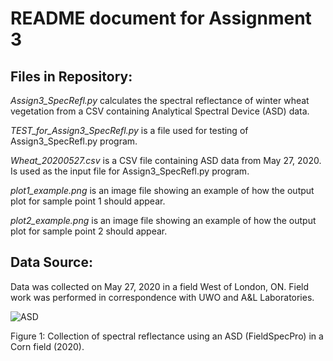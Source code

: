# README document for Assignment 3 

## Files in Repository:
*Assign3_SpecRefl.py* calculates the spectral reflectance of winter wheat vegetation from a CSV containing Analytical Spectral Device (ASD) data.

*TEST_for_Assign3_SpecRefl.py* is a file used for testing of Assign3_SpecRefl.py program.

*Wheat_20200527.csv* is a CSV file containing ASD data from May 27, 2020. Is used as the input file for Assign3_SpecRefl.py program.

*plot1_example.png* is an image file showing an example of how the output plot for sample point 1 should appear.

*plot2_example.png* is an image file showing an example of how the output plot for sample point 2 should appear.

## Data Source:
Data was collected on May 27, 2020 in a field West of London, ON. Field work was performed in correspondence with UWO and A&L Laboratories.

![ASD](https://github.com/robinkwik/NDVI/blob/master/ASD.JPG)


Figure 1: Collection of spectral reflectance using an ASD (FieldSpecPro) in a Corn field (2020).
